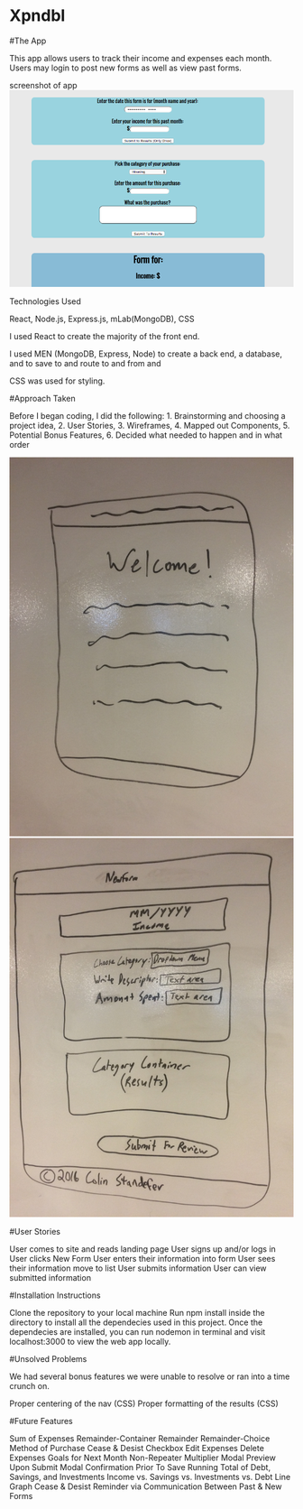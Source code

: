 # Xpndbl

#The App

This app allows users to track their income and expenses each month. Users may login to post new forms as well as view past forms.

screenshot of app ![Xpndbl Form](public/images/xpndbl_screenshot.png)

Technologies Used

React, Node.js, Express.js, mLab(MongoDB), CSS

I used React to create the majority of the front end.  

I used MEN (MongoDB, Express, Node) to create a back end, a database, and to save to and route to and from and

CSS was used for styling.

#Approach Taken

Before I began coding, I did the following: 1. Brainstorming and choosing a project idea, 2. User Stories, 3. Wireframes, 4. Mapped out Components, 5. Potential Bonus Features, 6. Decided what needed to happen and in what order

![Wireframe1](public/images/wireframe1.jpg)
![Wireframe2](public/images/wireframe2.jpg)

#User Stories

User comes to site and reads landing page
User signs up and/or logs in
User clicks New Form
User enters their information into form
User sees their information move to list
User submits information
User can view submitted information 

#Installation Instructions

Clone the repository to your local machine
Run npm install inside the directory to install all the dependecies used in this project.
Once the dependecies are installed, you can run nodemon in terminal and visit localhost:3000 to view the web app locally.

#Unsolved Problems

We had several bonus features we were unable to resolve or ran into a time crunch on.

Proper centering of the nav (CSS)
Proper formatting of the results (CSS)

#Future Features

Sum of Expenses
Remainder-Container
Remainder
Remainder-Choice
Method of Purchase
Cease & Desist Checkbox
Edit Expenses
Delete Expenses
Goals for Next Month
Non-Repeater Multiplier
Modal Preview Upon Submit
Modal Confirmation Prior To Save
Running Total of Debt, Savings, and Investments
Income vs. Savings vs. Investments vs. Debt Line Graph
Cease & Desist Reminder via Communication Between Past & New Forms
